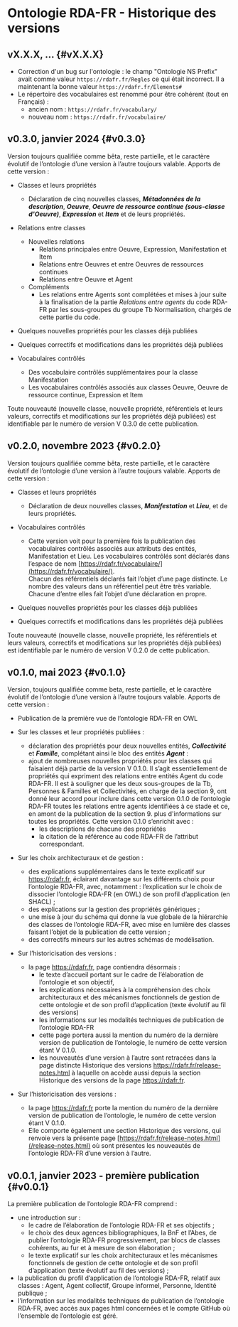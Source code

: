 # Ontologie RDA-FR - Historique des versions

## vX.X.X, ... {#vX.X.X}

* Correction d'un bug sur l'ontologie : le champ "Ontologie NS Prefix" avait comme valeur `https://rdafr.fr/Regles` ce qui était incorrect. Il a maintenant la bonne valeur `https://rdafr.fr/Elements#`
* Le répertoire des vocabulaires est renommé pour être cohérent (tout en Français) :
  * ancien nom : `https://rdafr.fr/vocabulary/`
  * nouveau nom : `https://rdafr.fr/vocabulaire/`

## v0.3.0, janvier 2024 {#v0.3.0}

Version toujours qualifiée comme bêta, reste partielle, et le caractère évolutif de l’ontologie d’une version à l’autre toujours valable. Apports de cette version : 

* Classes et leurs propriétés
  * Déclaration de cinq nouvelles classes, **_Métadonnées de la description_**, **_Oeuvre_**, **_Oeuvre de ressource continue (sous-classe d'Oeuvre)_**, **_Expression_** et **_Item_** et de leurs propriétés.
    
* Relations entre classes 
  * Nouvelles relations
    * Relations principales entre Oeuvre, Expression, Manifestation et Item
    * Relations entre Oeuvres et entre Oeuvres de ressources continues
    * Relations entre Oeuvre et Agent
  * Compléments
    * Les relations entre Agents sont complétées et mises à jour suite à la finalisation de la partie _Relations entre agents_ du code RDA-FR par les sous-groupes du groupe Tb Normalisation, chargés de cette partie du code. 

* Quelques nouvelles propriétés pour les classes déjà publiées
* Quelques correctifs et modifications dans les propriétés déjà publiées

* Vocabulaires contrôlés
   * Des vocabulaire contrôlés supplémentaires pour la classe Manifestation
   * Les vocabulaires contrôlés associés aux classes Oeuvre, Oeuvre de ressource continue, Expression et Item

Toute nouveauté (nouvelle classe, nouvelle propriété, référentiels et leurs valeurs, correctifs et modifications sur les propriétés déjà publiées) est identifiable par le numéro de version V 0.3.0 de cette publication.

## v0.2.0, novembre 2023 {#v0.2.0}

Version toujours qualifiée comme bêta, reste partielle, et le caractère évolutif de l’ontologie d’une version à l’autre toujours valable. Apports de cette version : 

* Classes et leurs propriétés
  * Déclaration de deux nouvelles classes, **_Manifestation_** et **_Lieu_**, et de leurs propriétés. 
* Vocabulaires contrôlés 
  * Cette version voit pour la première fois la publication des vocabulaires contrôlés associés aux attributs des entités, Manifestation et Lieu. Les vocabulaires contrôlés sont déclarés dans l’espace de nom [https://rdafr.fr/vocabulaire/](https://rdafr.fr/vocabulaire/).  \
Chacun des référentiels déclarés fait l’objet d’une page distincte. Le nombre des valeurs dans un référentiel peut être très variable. Chacune d’entre elles fait l’objet d’une déclaration en propre.

* Quelques nouvelles propriétés pour les classes déjà publiées
* Quelques correctifs et modifications dans les propriétés déjà publiées

Toute nouveauté (nouvelle classe, nouvelle propriété, les référentiels et leurs valeurs, correctifs et modifications sur les propriétés déjà publiées) est identifiable par le numéro de version V 0.2.0 de cette publication.

## v0.1.0, mai 2023 {#v0.1.0}

Version, toujours qualifiée comme beta, reste partielle, et le caractère évolutif de l’ontologie d’une version à l’autre toujours valable. Apports de cette version : 

* Publication de la première vue de l’ontologie RDA-FR en OWL

* Sur les classes et leur propriétés publiées : 
  * déclaration des propriétés pour deux nouvelles entités, ***Collectivité*** et ***Famille***, complétant ainsi le bloc des entités ***Agent*** : 
  * ajout de nombreuses nouvelles propriétés pour les classes qui faisaient déjà partie de la version V 0.1.0. Il s’agit essentiellement de propriétés qui expriment des relations entre entités Agent du code RDA-FR. Il est à souligner que les deux sous-groupes de la Tb, Personnes & Familles et Collectivités, en charge de la section 9, ont donné leur accord pour inclure dans cette version 0.1.0 de l’ontologie RDA-FR toutes les relations entre agents identifiées à ce stade et ce, en amont de la publication de la section 9. 
  plus d'informations sur toutes les propriétés. Cette version 0.1.0 s’enrichit avec : 
    * les descriptions de chacune des propriétés
    * la citation de la référence au code RDA-FR de l’attribut correspondant.

* Sur les choix architecturaux et de gestion : 
  * des explications supplémentaires dans le texte explicatif sur https://rdafr.fr, éclairant davantage sur les différents choix pour l’ontologie RDA-FR, avec, notamment : 
l’explication sur le choix de dissocier l’ontologie RDA-FR (en OWL) de son profil d’application (en SHACL) ;
  * des explications sur la gestion des propriétés génériques ;
  * une mise à jour du schéma qui donne la vue globale de la hiérarchie des classes de l’ontologie RDA-FR, avec mise en lumière des classes faisant l’objet de la publication de cette version ;
  * des correctifs mineurs sur les autres schémas de modélisation.

* Sur l’historicisation des versions : 
  * la page https://rdafr.fr, page contiendra désormais : 
    * le texte d’accueil portant sur le cadre de l’élaboration de l’ontologie et son objectif, 
    * les explications nécessaires à la compréhension des choix architecturaux et des mécanismes fonctionnels de gestion de cette ontologie et de son profil d’application (texte évolutif au fil des versions)
    * les informations sur les modalités techniques de publication de l’ontologie RDA-FR
    * cette page portera aussi la mention du numéro de la dernière version de publication de l’ontologie, le numéro de cette version étant V 0.1.0. 
    * les nouveautés d’une version à l’autre sont retracées dans la page distincte Historique des versions https://rdafr.fr/release-notes.html à laquelle on accède aussi depuis la section Historique des versions de la page https://rdafr.fr.

* Sur l’historicisation des versions : 
  * la page https://rdafr.fr porte la mention du numéro de la dernière version de publication de l’ontologie, le numéro de cette version étant V 0.1.0. 
  * Elle comporte également une section Historique des versions, qui renvoie vers la présente page [https://rdafr.fr/release-notes.html](/release-notes.html)  où sont présentes les nouveautés de l’ontologie RDA-FR d’une version à l’autre.

## v0.0.1, janvier 2023 - première publication {#v0.0.1}

La première publication de l’ontologie RDA-FR comprend :

* une introduction sur : 
  * le cadre de l’élaboration de l’ontologie RDA-FR et ses objectifs ;  
  * le choix des deux agences bibliographiques, la BnF et l’Abes, de publier l’ontologie RDA-FR progressivement, par blocs de classes cohérents, au fur et à mesure de son élaboration ;
  * le texte explicatif sur les choix architecturaux et les mécanismes fonctionnels de gestion de cette ontologie et de son profil d’application (texte évolutif au fil des versions) ;
* la publication du profil d’application de l’ontologie RDA-FR, relatif aux classes : Agent, Agent collectif, Groupe informel, Personne, Identité publique ;
* l’information sur les modalités techniques de publication de l’ontologie RDA-FR, avec accès aux pages html concernées et le compte GitHub où l’ensemble de l’ontologie est géré.
